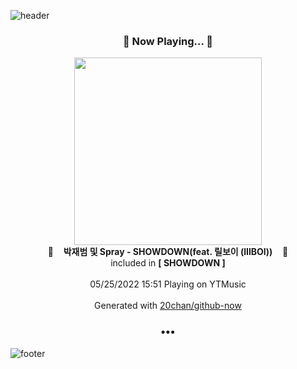 ![header](https://capsule-render.vercel.app/api?type=wave&height=170&section=header&text=Hi.%20I'm%20SHIFT&fontColor=090707&fontAlignX=45&fontAlignY=65&fontSize=100)

<h3 align="center">🎵 Now Playing... 🎵</h3>
<p align="center">
  <a href="https://music.youtube.com/watch?v=LFQhBu5wi6g">
    <img width="300" src="https://lh3.googleusercontent.com/GfKinqzZbWij0Krtq_pP8u5albGZHtcJ9INzQxOqvOSmm7X9-yYCRGKhvvtZpQr7xwDPcwhlMibQo9m9">
  </a>
  <br>
  🎵&nbsp&nbsp&nbsp <b>박재범 및 Spray - SHOWDOWN(feat. 릴보이 (lIlBOI))</b> &nbsp&nbsp&nbsp🎵
  <br>
  included in <b>[ SHOWDOWN ]</b>
  
  <br />
  <br />
  05/25/2022 15:51 Playing on YTMusic
  <br />
  <br />
  Generated with <a href="https://github.com/20chan/github-now">20chan/github-now</a>
</p>

<h3 align="center">•••</h3>

![footer](https://capsule-render.vercel.app/api?type=wave&height=150&section=footer)
